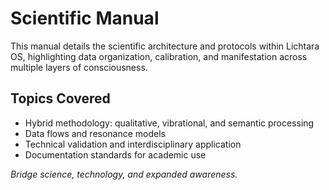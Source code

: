 # Scientific Manual

This manual details the scientific architecture and protocols within Lichtara OS, highlighting data organization, calibration, and manifestation across multiple layers of consciousness.

## Topics Covered
- Hybrid methodology: qualitative, vibrational, and semantic processing
- Data flows and resonance models
- Technical validation and interdisciplinary application
- Documentation standards for academic use

*Bridge science, technology, and expanded awareness.*